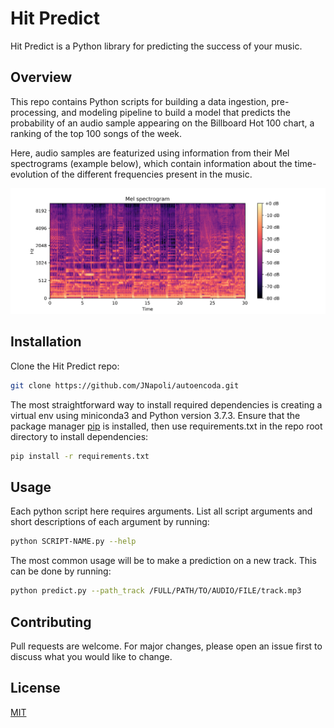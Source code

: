 # Hit Predict

Hit Predict is a Python library for predicting the success of your music.

## Overview

This repo contains Python scripts for building a data ingestion,
pre-processing, and modeling pipeline to build a model that predicts the
probability of an audio sample appearing on the Billboard Hot 100 chart,
a ranking of the top 100 songs of the week. 

Here, audio samples are featurized using information from their Mel
spectrograms (example below), which contain information about the time-evolution of the
different frequencies present in the music. 

![ScreenShot](/figs/spectrogram.png)

## Installation

Clone the Hit Predict repo:
```bash
git clone https://github.com/JNapoli/autoencoda.git
```

The most straightforward way to install required dependencies is
creating a virtual env using miniconda3 and Python version 3.7.3.
Ensure that the package manager [pip](https://pip.pypa.io/en/stable/) is
installed, then use requirements.txt in the repo root directory to install dependencies:
```bash
pip install -r requirements.txt
```

## Usage

Each python script here requires arguments. List all script arguments
and short descriptions of each argument by running:

```bash
python SCRIPT-NAME.py --help
```

The most common usage will be to make a prediction on a new track. This
can be done by running:

```bash
python predict.py --path_track /FULL/PATH/TO/AUDIO/FILE/track.mp3
```

## Contributing
Pull requests are welcome. For major changes, please open an issue first to discuss what you would like to change.


## License
[MIT](https://choosealicense.com/licenses/mit/)
